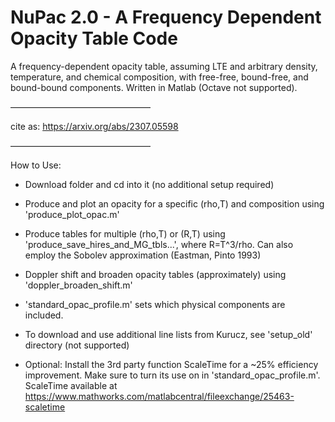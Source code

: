# NuPac 2.0 - A Frequency Dependent Opacity Table Code

A frequency-dependent opacity table, assuming LTE and arbitrary density, temperature, and chemical composition, with free-free, bound-free, and bound-bound components.
Written in Matlab (Octave not supported).

————————————————

cite as: https://arxiv.org/abs/2307.05598

————————————————

How to Use:
- Download folder and cd into it (no additional setup required)
- Produce and plot an opacity for a specific (rho,T) and composition using 'produce_plot_opac.m'
- Produce tables for multiple (rho,T) or (R,T) using 'produce_save_hires_and_MG_tbls...', where R=T^3/rho.
   Can also employ the Sobolev approximation (Eastman, Pinto 1993)
- Doppler shift and broaden opacity tables (approximately) using 'doppler_broaden_shift.m'
- 'standard_opac_profile.m' sets which physical components are included.

- To download and use additional line lists from Kurucz, see 'setup_old' directory (not supported)
- Optional: Install the 3rd party function ScaleTime for a ~25% efficiency improvement. Make sure to turn its use on in 'standard_opac_profile.m'.
ScaleTime available at https://www.mathworks.com/matlabcentral/fileexchange/25463-scaletime